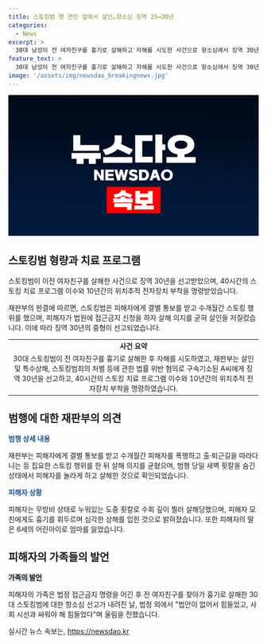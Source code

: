 ```yaml
---
title: 스토킹범 옛 연인 앞에서 살인…항소심 징역 25→30년
categories:
  - News
excerpt: >
  30대 남성이 전 여자친구를 흉기로 살해하고 자해를 시도한 사건으로 항소심에서 징역 30년을 선고받았다. 범행을 계획적으로 저질러 잔혹한 수법을 사용한 것으로 보고 양형이 가벼웠다는 판결이 나왔다. 피해자의 가족은 힘든 시간을 보내며 피해자에 대한 만족스러운 형량이 없음을 호소했다. 피고인은 스토킹 행위를 한 후 살인을 저질러 피해자의 가족과 어린 딸에게 상처를 남겼다. (150자)
feature_text: >
  30대 남성이 전 여자친구를 흉기로 살해하고 자해를 시도한 사건으로 항소심에서 징역 30년을 선고받았다. 범행을 계획적으로 저질러 잔혹한 수법을 사용한 것으로 보고 양형이 가벼웠다는 판결이 나왔다. 피해자의 가족은 힘든 시간을 보내며 피해자에 대한 만족스러운 형량이 없음을 호소했다. 피고인은 스토킹 행위를 한 후 살인을 저질러 피해자의 가족과 어린 딸에게 상처를 남겼다. (150자)
image: '/assets/img/newsdao_breakingnews.jpg'
---
```


<p><img src="/assets/img/newsdao_breakingnews.jpg" alt="firstkoreanews 속보" /></p>

<h2 data-ke-size="size26">스토킹범 형량과 치료 프로그램</h2>

<p>스토킹범이 이전 여자친구를 살해한 사건으로 징역 30년을 선고받았으며, 40시간의 스토킹 치료 프로그램 이수와 10년간의 위치추적 전자장치 부착을 명령받았습니다.</p>

<p data-ke-size="size16">재판부의 판결에 따르면, 스토킹범은 피해자에게 결별 통보를 받고 수개월간 스토킹 행위를 했으며, 피해자가 법원에 접근금지 신청을 하자 살해 의지를 굳혀 살인을 저질렀습니다. 이에 따라 징역 30년의 중형이 선고되었습니다.</p>

<table>
  <tr>
    <td style="text-align: center; height: 17px;"><b>사건 요약</b></td>
  </tr>
  <tr>
    <td style="text-align: center; height: 17px;">30대 스토킹범이 전 여자친구를 흉기로 살해한 후 자해를 시도하였고, 재판부는 살인 및 특수상해, 스토킹범죄의 처벌 등에 관한 법률 위반 혐의로 구속기소된 A씨에게 징역 30년을 선고하고, 40시간의 스토킹 치료 프로그램 이수와 10년간의 위치추적 전자장치 부착을 명령하였습니다.</td>
  </tr>
</table>

<h2 data-ke-size="size26">범행에 대한 재판부의 의견</h2>

<p><b><span style="color: #1a5490;">범행 상세 내용</span></b></p>

<p data-ke-size="size16">재판부는 피해자에게 결별 통보를 받고 수개월간 피해자를 폭행하고 출·퇴근길을 따라다니는 등 집요한 스토킹 행위를 한 뒤 살해 의지를 굳혔으며, 범행 당일 새벽 횟칼을 숨긴 상태에서 피해자를 놀라게 하고 살해한 것으로 확인되었습니다.</p>

<p><b><span style="color: #1a5490;">피해자 상황</span></b></p>

<p data-ke-size="size16">피해자는 무방비 상태로 누워있는 도중 횟칼로 수회 깊이 찔러 살해당했으며, 피해자 모친에게도 흉기를 휘두르며 심각한 상해를 입힌 것으로 밝혀졌습니다. 또한 피해자의 딸은 6세의 어린아이로 엄마를 잃었습니다.</p>

<h2 data-ke-size="size26">피해자의 가족들의 발언</h2>

<p><b><span style="background-color: #21538527;">가족의 발언</span></b></p>

<p data-ke-size="size16">피해자의 가족은 법정 접근금지 명령을 어긴 후 전 여자친구를 찾아가 흉기로 살해한 30대 스토킹범에 대한 항소심 선고가 내려진 날, 법정 외에서 "법안이 없어서 힘들었고, 사회 시선과 싸워야 해 힘들었다"며 울림을 전했습니다.</p>

<p data-ke-size="size16"></p>
실시간 뉴스 속보는, <a href="https://newsdao.kr" rel="dofollow">https://newsdao.kr</a>


